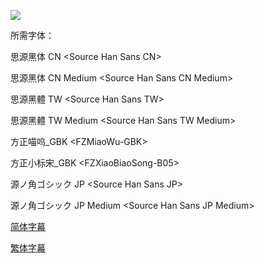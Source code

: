 ![](https://i.loli.net/2019/04/26/5cc1f821833f1.jpg)

所需字体：

思源黑体 CN \<Source Han Sans CN\>

思源黑体 CN Medium \<Source Han Sans CN Medium\>

思源黑體 TW \<Source Han Sans TW\>

思源黑體 TW Medium \<Source Han Sans TW Medium\>

方正喵呜\_GBK \<FZMiaoWu-GBK\>

方正小标宋\_GBK \<FZXiaoBiaoSong-B05\>

源ノ角ゴシック JP \<Source Han Sans JP\>

源ノ角ゴシック JP Medium \<Source Han Sans JP Medium\>

[简体字幕](https://github.com/SweetSub/SweetSub/raw/master/Archive/Okko's%20Inn/%5BSweetSub%5D%20Okko's%20Inn%20%5BBDRip%201080P%20HEVC-10bit%20FLAC%5D.chs.ass)

[繁体字幕](https://github.com/SweetSub/SweetSub/raw/master/Archive/Okko's%20Inn/%5BSweetSub%5D%20Okko's%20Inn%20%5BBDRip%201080P%20HEVC-10bit%20FLAC%5D.cht.ass)
